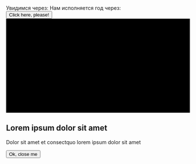 <html lang="en-US">
<head>
    <meta charset="UTF-8">
    <meta name="viewport" content="width=device-width, initial-scale=1">
    <script>
        let d = new Date();
        alert("Чтобы не забывала, что я тебя люблю! Сейчас время: " + d);
    </script>
  <text> Увидимся через: </text><script src="//megatimer.ru/get/7cb3bae642217b0279a3371d59390e3e.js"></script>
  <text> Нам исполняется год через: </text><script src="//megatimer.ru/get/4db2f57468f2a335881bcfe872afc7f4.js"></script>
    <section id="my-section">
  <div class="active" id="wrap-cta">
    <button id="cta">Click here, please!</button>
  </div>
  <svg viewBox="0 0 215 110" preserveAspectRatio="none">
    <polygon class="polymorph" points="215,110 0,110 0,0 215,0"></polygon>
  </svg>
  <div class="container">
    <div id="content">
      <h1>Lorem ipsum dolor sit amet</h1>
      <p>Dolor sit amet et consectquo lorem ipsum dolor sit amet</p>
      <button id="close">Ok, close me</button>
    </div>
  </div>
</section>
</head>
</html>

